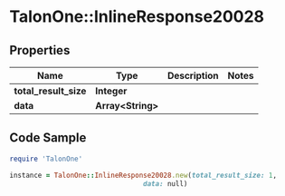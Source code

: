 # TalonOne::InlineResponse20028

## Properties

Name | Type | Description | Notes
------------ | ------------- | ------------- | -------------
**total_result_size** | **Integer** |  | 
**data** | **Array&lt;String&gt;** |  | 

## Code Sample

```ruby
require 'TalonOne'

instance = TalonOne::InlineResponse20028.new(total_result_size: 1,
                                 data: null)
```



